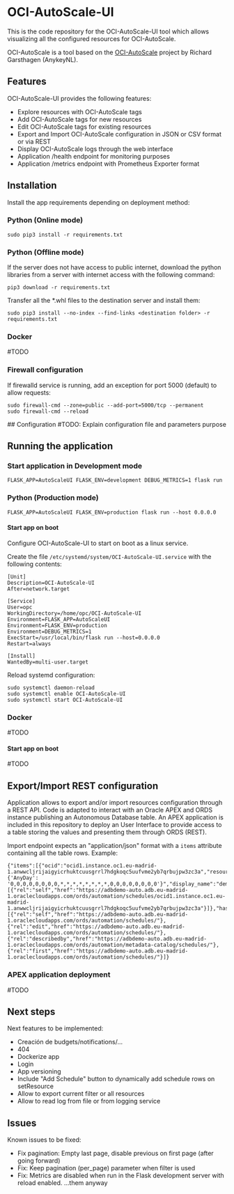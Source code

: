 # OCI-AutoScale-UI

This is the code repository for the OCI-AutoScale-UI tool which allows visualizing all the configured resources for OCI-AutoScale.

OCI-AutoScale is a tool based on the [OCI-AutoScale](https://github.com/AnykeyNL/OCI-AutoScale) project by Richard Garsthagen (AnykeyNL).

## Features

OCI-AutoScale-UI provides the following features:
- Explore resources with OCI-AutoScale tags
- Add OCI-AutoScale tags for new resources
- Edit OCI-AutoScale tags for existing resources
- Export and Import OCI-AutoScale configuration in JSON or CSV format or via REST
- Display OCI-AutoScale logs through the web interface
- Application /health endpoint for monitoring purposes
- Application /metrics endpoint with Prometheus Exporter format

## Installation

Install the app requirements depending on deployment method:

### Python (Online mode)
```
sudo pip3 install -r requirements.txt
```

### Python (Offline mode)
If the server does not have access to public internet, download the python libraries from a server with internet access with the following command:
```
pip3 download -r requirements.txt
```

Transfer all the *.whl files to the destination server and install them:
```
sudo pip3 install --no-index --find-links <destination folder> -r requirements.txt
```

### Docker
#TODO

### Firewall configuration
If firewalld service is running, add an exception for port 5000 (default) to allow requests:
```
sudo firewall-cmd --zone=public --add-port=5000/tcp --permanent
sudo firewall-cmd --reload
```

## Configuration
#TODO: Explain configuration file and parameters purpose

## Running the application

### Start application in Development mode
```
FLASK_APP=AutoScaleUI FLASK_ENV=development DEBUG_METRICS=1 flask run
```

### Python (Production mode)
```
FLASK_APP=AutoScaleUI FLASK_ENV=production flask run --host 0.0.0.0
```

#### Start app on boot
Configure OCI-AutoScale-UI to start on boot as a linux service.

Create the file `/etc/systemd/system/OCI-AutoScale-UI.service` with the following contents:
```
[Unit]
Description=OCI-AutoScale-UI
After=network.target

[Service]
User=opc
WorkingDirectory=/home/opc/OCI-AutoScale-UI
Environment=FLASK_APP=AutoScaleUI
Environment=FLASK_ENV=production
Environment=DEBUG_METRICS=1
ExecStart=/usr/local/bin/flask run --host=0.0.0.0
Restart=always

[Install]
WantedBy=multi-user.target
```

Reload systemd configuration:
```
sudo systemctl daemon-reload
sudo systemctl enable OCI-AutoScale-UI
sudo systemctl start OCI-AutoScale-UI
```

### Docker
#TODO

#### Start app on boot
#TODO

## Export/Import REST configuration
Application allows to export and/or import resources configuration through a REST API. Code is adapted to interact with an Oracle APEX and ORDS instance publishing an Autonomous Database table.
An APEX application is included in this repository to deploy an User Interface to provide access to a table storing the values and presenting them through ORDS (REST).

Import endpoint expects an "application/json" format with a `items` attribute containing all the table rows.
Example:
```
{"items":[{"ocid":"ocid1.instance.oc1.eu-madrid-1.anwwcljrijaigyicrhuktcuusgrrl7hdgkoqc5uufvme2yb7qrbujpw3zc3a","resource_type":"Instance","schedule":"{'AnyDay': '0,0,0,0,0,0,0,0,*,*,*,*,*,*,*,*,0,0,0,0,0,0,0,0'}","display_name":"demoinstance","links":[{"rel":"self","href":"https://adbdemo-auto.adb.eu-madrid-1.oraclecloudapps.com/ords/automation/schedules/ocid1.instance.oc1.eu-madrid-1.anwwcljrijaigyicrhuktcuusgrrl7hdgkoqc5uufvme2yb7qrbujpw3zc3a"}]},"hasMore":false,"limit":25,"offset":0,"count":15,"links":[{"rel":"self","href":"https://adbdemo-auto.adb.eu-madrid-1.oraclecloudapps.com/ords/automation/schedules/"},{"rel":"edit","href":"https://adbdemo-auto.adb.eu-madrid-1.oraclecloudapps.com/ords/automation/schedules/"},{"rel":"describedby","href":"https://adbdemo-auto.adb.eu-madrid-1.oraclecloudapps.com/ords/automation/metadata-catalog/schedules/"},{"rel":"first","href":"https://adbdemo-auto.adb.eu-madrid-1.oraclecloudapps.com/ords/automation/schedules/"}]}
```

### APEX application deployment
#TODO

## Next steps
Next features to be implemented:
- Creación de budgets/notifications/...
- 404
- Dockerize app
- Login
- App versioning
- Include "Add Schedule" button to dynamically add schedule rows on setResource
- Allow to export current filter or all resources
- Allow to read log from file or from logging service

## Issues
Known issues to be fixed:
- Fix pagination: Empty last page, disable previous on first page (after going forward)
- Fix: Keep pagination (per_page) parameter when filter is used
- Fix: Metrics are disabled when run in the Flask development server with reload enabled. ...them anyway
